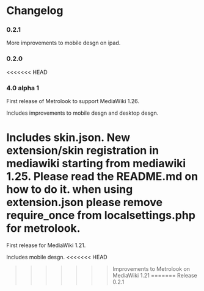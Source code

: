 Changelog
=========

### 0.2.1

More improvements to mobile desgn on ipad.

### 0.2.0

<<<<<<< HEAD
### 4.0 alpha 1

First release of Metrolook to support MediaWiki 1.26.

Includes improvements to mobile desgn and desktop desgn.

Includes skin.json. New extension/skin registration in mediawiki starting from mediawiki 1.25. Please read the README.md on how to do it. when using extension.json please remove require_once from localsettings.php for metrolook.
=======
First release for MediaWiki 1.21.

Includes mobile desgn.
<<<<<<< HEAD
>>>>>>> Improvements to Metrolook on MediaWiki 1.21
=======
>>>>>>> Release 0.2.1
